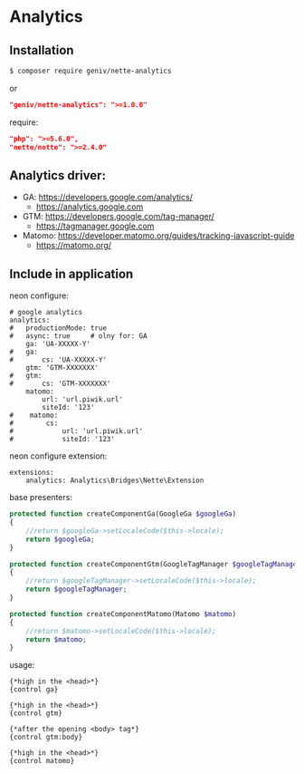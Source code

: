 Analytics
=========

Installation
------------
```sh
$ composer require geniv/nette-analytics
```
or
```json
"geniv/nette-analytics": ">=1.0.0"
```

require:
```json
"php": ">=5.6.0",
"nette/nette": ">=2.4.0"
```

Analytics driver:
-----------------
- GA: https://developers.google.com/analytics/
    - https://analytics.google.com
- GTM: https://developers.google.com/tag-manager/ 
    - https://tagmanager.google.com
- Matomo: https://developer.matomo.org/guides/tracking-javascript-guide
    - https://matomo.org/

Include in application
----------------------
neon configure:
```neon
# google analytics
analytics:
#   productionMode: true
#   async: true     # olny for: GA
    ga: 'UA-XXXXX-Y'
#   ga:
#       cs: 'UA-XXXXX-Y'
    gtm: 'GTM-XXXXXXX'
#   gtm:
#       cs: 'GTM-XXXXXXX'
    matomo:
        url: 'url.piwik.url'
        siteId: '123'
#    matomo:
#        cs:
#            url: 'url.piwik.url'
#            siteId: '123'
```

neon configure extension:
```neon
extensions:
    analytics: Analytics\Bridges\Nette\Extension
```

base presenters:
```php
protected function createComponentGa(GoogleGa $googleGa)
{
    //return $googleGa->setLocaleCode($this->locale);
    return $googleGa;
}

protected function createComponentGtm(GoogleTagManager $googleTagManager)
{
    //return $googleTagManager->setLocaleCode($this->locale);
    return $googleTagManager;
}

protected function createComponentMatomo(Matomo $matomo)
{
    //return $matomo->setLocaleCode($this->locale);
    return $matomo;
}
```

usage:
```latte
{*high in the <head>*}
{control ga}

{*high in the <head>*}
{control gtm}

{*after the opening <body> tag*}
{control gtm:body}

{*high in the <head>*}
{control matomo}
```
